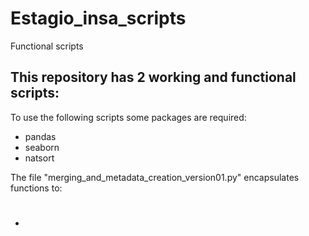 # Estagio_insa_scripts
Functional scripts

This repository has 2 working and functional scripts:
- 
To use the following scripts some packages are required:
- pandas
- seaborn
- natsort

The file "merging_and_metadata_creation_version01.py" encapsulates functions to:
- #
